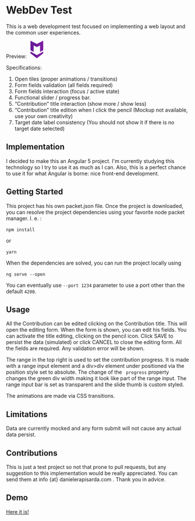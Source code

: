 
# WebDev Test  
  
This is a web development test focused on implementing a web layout and the common user experiences.  

Preview: 
![alt text](https://github.com/adam-p/markdown-here/raw/master/src/common/images/icon48.png "Logo Title Text 1")

  
Specifications:  
1. Open tiles (proper animations / transitions)  
2. Form fields validation (all fields required)  
3. Form fields interaction (focus / active state)  
4. Functional slider / progress bar.  
5. “Contribution” title interaction (show more / show less)  
6. “Contribution” title edition when I click the pencil (Mockup not available, use your own creativity)  
7. Target date label consistency (You should not show it if there is no target date selected)  
  
## Implementation  
I decided to make this an Angular 5 project. I'm currently studying this technology so I try to use it as much as I can. Also, this is a perfect chance to use it for what Angular is borne: nice front-end development.

## Getting Started  
This project has his own packet.json file. Once the project is downloaded, you can resolve the project dependencies using your favorite node packet manager. I. e. :
```
npm install
```
or
```
yarn
```
When the dependencies are solved, you can run the project locally using 
```
ng serve --open
```
You can eventually use ``--port 1234`` parameter to use a port other than the default ``4200``.

## Usage
All the Contribution can be edited clicking on the Contribution title. This will open the editing form.
When the form is shown, you can edit his fields. You can activate the title editing, clicking on the pencil icon. Click SAVE to persist the data (simulated) or click CANCEL to close the editing form. All the fields are required. Any validation error will be shown.

The range in the top right is used to set the contribution progress. It is made with a range input element and a div>div element under positioned via the position style set to absolute. The change of the `` progress`` property changes the green div width making it look like part of the range input. The range input bar is set as transparent and the slide thumb is custom styled.

The animations are made via CSS transitions.

## Limitations
Data are currently mocked and any form submit will not cause any actual data persist.

## Contributions
This is just a test project so not that prone to pull requests, but any suggestion to this implementation would be really appreciated. You can send them at info {at} danielerapisarda.com . 
Thank you in advice.

## Demo
[Here it is!](www.danielerapisarda.com/proj/webdev-test/)

